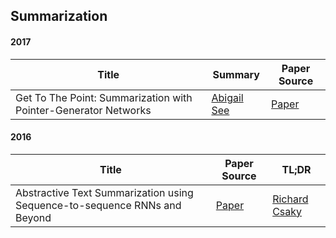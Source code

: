## Summarization

#### 2017

| Title | Summary | Paper Source |
| ----- | ------- | ----- |
| Get To The Point: Summarization with Pointer-Generator Networks | [Abigail See](http://www.abigailsee.com/2017/04/16/taming-rnns-for-better-summarization.html) | [Paper](https://arxiv.org/pdf/1704.04368.pdf)

#### 2016

| Title | Paper Source | TL;DR |
| ----- | ----- | ----- |
| Abstractive Text Summarization using Sequence-to-sequence RNNs and Beyond | [Paper](https://arxiv.org/pdf/1602.06023.pdf) | [Richard Csaky](https://github.com/ricsinaruto/Seq2seqChatbots/wiki/Chatbot-and-Related-Research-Paper-Notes-with-Images#abstractive-text-summarization-using-sequence-to-sequence-rnns-and-beyond-s2s)
